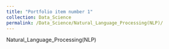 ```yaml
---
title: "Portfolio item number 1"
collection: Data_Science
permalink: /Data_Science/Natural_Language_Processing(NLP)/
---
```

Natural_Language_Processing(NLP)